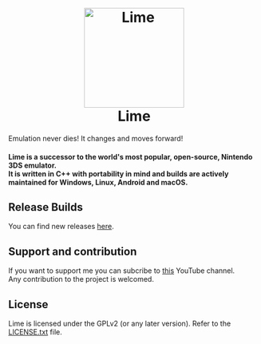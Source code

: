 <h1 align="center">
  <br>
  <a href="https://citra-emu.org/"><img src="https://i.imgur.com/ADJjMnR.png" alt="Lime" width="200"></a>
  <br>
  <b>Lime</b>
  <br>
</h1>

Emulation never dies! It changes and moves forward!

<h4 align="left"><b>Lime</b> is a successor to the world's most popular, open-source, Nintendo 3DS emulator.
<br>
It is written in C++ with portability in mind and builds are actively maintained for Windows, Linux, Android and macOS.
</h4>

## Release Builds
You can find new releases [here](https://github.com/RyzenDew/Lime-3DS-Emulator/releases).

## Support and contribution

If you want to support me you can subcribe to [this](https://www.youtube.com/c/MattsCreative) YouTube channel.  
Any contribution to the project is welcomed.

## License
Lime is licensed under the GPLv2 (or any later version). Refer to the [LICENSE.txt](https://github.com/citra-emu/citra/blob/master/license.txt) file.
